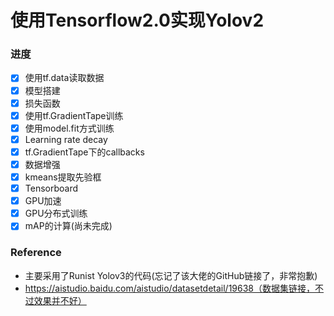 # 使用Tensorflow2.0实现Yolov2

### 进度

- [x] 使用tf.data读取数据
- [x] 模型搭建
- [x] 损失函数
- [x] 使用tf.GradientTape训练
- [x] 使用model.fit方式训练
- [x] Learning rate decay
- [x] tf.GradientTape下的callbacks
- [x] 数据增强
- [x] kmeans提取先验框
- [x] Tensorboard
- [x] GPU加速
- [x] GPU分布式训练
- [x] mAP的计算(尚未完成)

### Reference

-  主要采用了Runist Yolov3的代码(忘记了该大佬的GitHub链接了，非常抱歉)
-  https://aistudio.baidu.com/aistudio/datasetdetail/19638（数据集链接，不过效果并不好）
